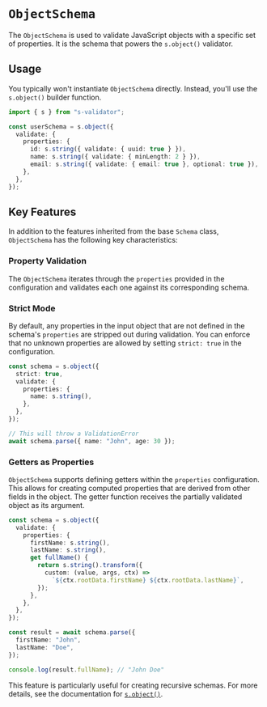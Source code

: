 # `ObjectSchema`

The `ObjectSchema` is used to validate JavaScript objects with a specific set of properties. It is the schema that powers the `s.object()` validator.

## Usage

You typically won't instantiate `ObjectSchema` directly. Instead, you'll use the `s.object()` builder function.

```typescript
import { s } from "s-validator";

const userSchema = s.object({
  validate: {
    properties: {
      id: s.string({ validate: { uuid: true } }),
      name: s.string({ validate: { minLength: 2 } }),
      email: s.string({ validate: { email: true }, optional: true }),
    },
  },
});
```

## Key Features

In addition to the features inherited from the base `Schema` class, `ObjectSchema` has the following key characteristics:

### Property Validation

The `ObjectSchema` iterates through the `properties` provided in the configuration and validates each one against its corresponding schema.

### Strict Mode

By default, any properties in the input object that are not defined in the schema's `properties` are stripped out during validation. You can enforce that no unknown properties are allowed by setting `strict: true` in the configuration.

```typescript
const schema = s.object({
  strict: true,
  validate: {
    properties: {
      name: s.string(),
    },
  },
});

// This will throw a ValidationError
await schema.parse({ name: "John", age: 30 });
```

### Getters as Properties

`ObjectSchema` supports defining getters within the `properties` configuration. This allows for creating computed properties that are derived from other fields in the object. The getter function receives the partially validated object as its argument.

```typescript
const schema = s.object({
  validate: {
    properties: {
      firstName: s.string(),
      lastName: s.string(),
      get fullName() {
        return s.string().transform({
          custom: (value, args, ctx) =>
            `${ctx.rootData.firstName} ${ctx.rootData.lastName}`,
        });
      },
    },
  },
});

const result = await schema.parse({
  firstName: "John",
  lastName: "Doe",
});

console.log(result.fullName); // "John Doe"
```

This feature is particularly useful for creating recursive schemas. For more details, see the documentation for [`s.object()`](../validators/object.md#recursive-schemas).
